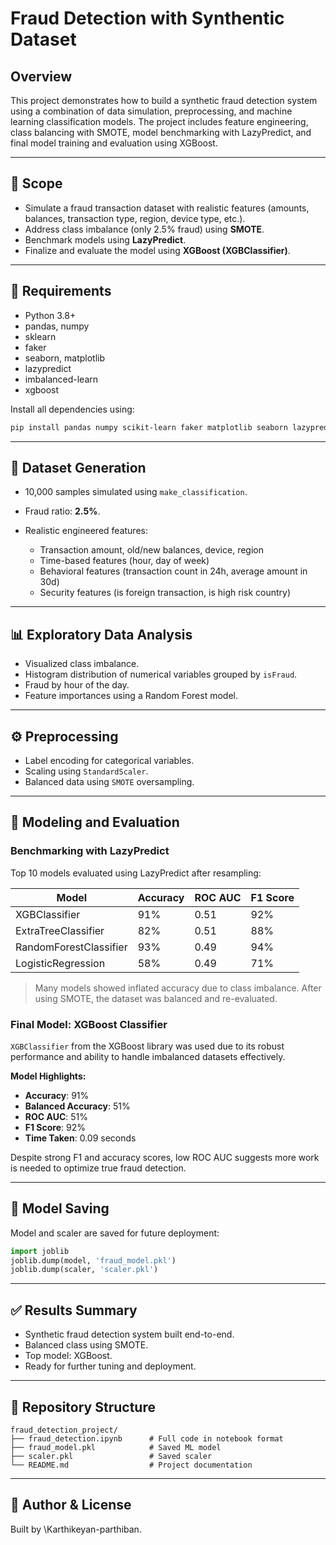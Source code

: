 # Fraud Detection with Synthentic Dataset

## Overview

This project demonstrates how to build a synthetic fraud detection system using a combination of data simulation, preprocessing, and machine learning classification models. The project includes feature engineering, class balancing with SMOTE, model benchmarking with LazyPredict, and final model training and evaluation using XGBoost.

---

## 📌 Scope

* Simulate a fraud transaction dataset with realistic features (amounts, balances, transaction type, region, device type, etc.).
* Address class imbalance (only 2.5% fraud) using **SMOTE**.
* Benchmark models using **LazyPredict**.
* Finalize and evaluate the model using **XGBoost (XGBClassifier)**.

---

## 🔧 Requirements

* Python 3.8+
* pandas, numpy
* sklearn
* faker
* seaborn, matplotlib
* lazypredict
* imbalanced-learn
* xgboost

Install all dependencies using:

```bash
pip install pandas numpy scikit-learn faker matplotlib seaborn lazypredict imbalanced-learn xgboost
```

---

## 🧪 Dataset Generation

* 10,000 samples simulated using `make_classification`.
* Fraud ratio: **2.5%**.
* Realistic engineered features:

  * Transaction amount, old/new balances, device, region
  * Time-based features (hour, day of week)
  * Behavioral features (transaction count in 24h, average amount in 30d)
  * Security features (is foreign transaction, is high risk country)

---

## 📊 Exploratory Data Analysis

* Visualized class imbalance.
* Histogram distribution of numerical variables grouped by `isFraud`.
* Fraud by hour of the day.
* Feature importances using a Random Forest model.

---

## ⚙️ Preprocessing

* Label encoding for categorical variables.
* Scaling using `StandardScaler`.
* Balanced data using `SMOTE` oversampling.

---

## 🚀 Modeling and Evaluation

### Benchmarking with LazyPredict

Top 10 models evaluated using LazyPredict after resampling:

| Model                  | Accuracy | ROC AUC | F1 Score |
| ---------------------- | -------- | ------- | -------- |
| XGBClassifier          | 91%      | 0.51    | 92%      |
| ExtraTreeClassifier    | 82%      | 0.51    | 88%      |
| RandomForestClassifier | 93%      | 0.49    | 94%      |
| LogisticRegression     | 58%      | 0.49    | 71%      |

> Many models showed inflated accuracy due to class imbalance. After using SMOTE, the dataset was balanced and re-evaluated.

### Final Model: XGBoost Classifier

`XGBClassifier` from the XGBoost library was used due to its robust performance and ability to handle imbalanced datasets effectively.

**Model Highlights:**

* **Accuracy**: 91%
* **Balanced Accuracy**: 51%
* **ROC AUC**: 51%
* **F1 Score**: 92%
* **Time Taken**: 0.09 seconds

Despite strong F1 and accuracy scores, low ROC AUC suggests more work is needed to optimize true fraud detection.

---

## 💾 Model Saving

Model and scaler are saved for future deployment:

```python
import joblib
joblib.dump(model, 'fraud_model.pkl')
joblib.dump(scaler, 'scaler.pkl')
```

---

## ✅ Results Summary

* Synthetic fraud detection system built end-to-end.
* Balanced class using SMOTE.
* Top model: XGBoost.
* Ready for further tuning and deployment.

---

## 📁 Repository Structure

```
fraud_detection_project/
├── fraud_detection.ipynb      # Full code in notebook format
├── fraud_model.pkl            # Saved ML model
├── scaler.pkl                 # Saved scaler
└── README.md                  # Project documentation
```

---

## 🧠 Author & License

Built by \Karthikeyan-parthiban.
